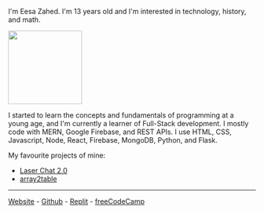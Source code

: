 I'm Eesa Zahed. I'm 13 years old and I'm interested in technology, history, and math.

<img height="150" src="https://github-readme-stats.vercel.app/api?username=eesazahed&include_all_commits=true&show_icons=true&theme=dark" />

I started to learn the concepts and fundamentals of programming at a young age, and I'm currently a learner of Full-Stack development. I mostly code with MERN, Google Firebase, and REST APIs. I use HTML, CSS, Javascript, Node, React, Firebase, MongoDB, Python, and Flask.

My favourite projects of mine:

- [Laser Chat 2.0](https://github.com/eesazahed/laser-chat-2.0)
- [array2table](https://github.com/eesazahed/array2table)

<hr>

[Website](https://eesa.zahed.ca) - [Github](https://github.com/eesazahed) - [Replit](https://replit.com/@eesazahed) - [freeCodeCamp](https://forum.freecodecamp.org/u/eesa/)
